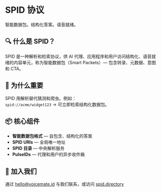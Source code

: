 # SPID 协议

智能数据包。结构化答案。语音就绪。

## 🔍 什么是 SPID？

SPID 是一种解析和检索协议，供 AI 代理、应用程序和用户访问结构化、语音就绪的内容单元，称为智能数据包（Smart Packets）— 包含转录、元数据、意图和 CTA。

## 🚀 为什么重要

SPID 用解析替代猜测和爬虫。例如：  
```spid://acme/widget123``` → 可立即检索结构化数据包。

## 📦 核心组件

- **智能数据包格式** — 自包含、结构化的答案  
- **SPID URIs** — 全局唯一地址  
- **SPID 目录** — 中央解析服务  
- **PulseIDs** — 代理和用户的异步收件箱  

## 💬 加入我们

通过 [hello@voicemate.id](mailto:hello@voicemate.id) 与我们联系，或访问 [spid.directory](https://spid.directory)
